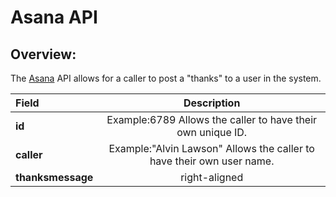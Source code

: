 # Asana API 

## Overview:

The [Asana] API allows for a caller to post a "thanks" to a user in the system.

| Field         |                               Description                              |
|:---------------|:----------------------------------------------------------------------:|
| **id**            |       Example:6789 Allows the caller to have their own unique ID.      |
| **caller**        |  Example:"Alvin Lawson" Allows the caller to have their own user name. |
| **thanksmessage** |                              right-aligned                             |


[Asana]:https://asana.com/developers/api-reference/users


